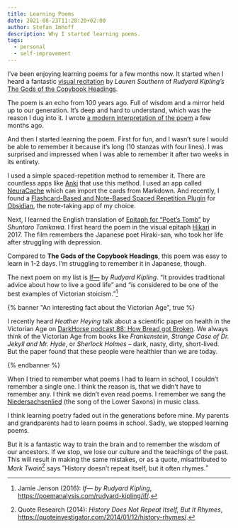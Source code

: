 ```yaml
---
title: Learning Poems
date: 2021-08-23T11:28:20+02:00
author: Stefan Imhoff
description: Why I started learning poems.
tags:
  - personal
  - self-improvement
---
```


I’ve been enjoying learning poems for a few months now. It started when I heard a fantastic [visual recitation](https://youtu.be/37ARLInjLVE) by _Lauren Southern_ of _Rudyard Kipling’s_ [The Gods of the Copybook Headings](http://www.kiplingsociety.co.uk/poems_copybook.htm).

The poem is an echo from 100 years ago. Full of wisdom and a mirror held up to our generation. It’s deep and hard to understand, which was the reason I dug into it. I wrote [a modern interpretation of the poem](/interpretation-the-gods-of-the-copybook-headings/) a few months ago.

And then I started learning the poem. First for fun, and I wasn’t sure I would be able to remember it because it’s long (10 stanzas with four lines). I was surprised and impressed when I was able to remember it after two weeks in its entirety.

I used a simple spaced-repetition method to remember it. There are countless apps like [Anki](https://apps.ankiweb.net/) that use this method. I used an app called [NeuraCache](https://neuracache.com/) which can import the cards from Markdown. And recently, I found a [Flashcard-Based and Note-Based Spaced Repetition Plugin](https://github.com/st3v3nmw/obsidian-spaced-repetition) for [Obsidian](https://obsidian.md/), the note-taking app of my choice.

Next, I learned the English translation of [Epitaph for “Poet’s Tomb”](https://www.poetryinternational.org/pi/poem/23081/auto/0/0/Shuntaro-Tanikawa/EPITAPH-FOR-POETS-TOMB/en/tile) by _Shuntaro Tanikawa_. I first heard the poem in the visual epitaph [Hikari](https://youtu.be/__xVbrDvunY) in 2017. The film remembers the Japanese poet Hiraki-san, who took her life after struggling with depression.

Compared to **The Gods of the Copybook Headings**, this poem was easy to learn in 1-2 days. I’m struggling to remember it in Japanese, though.

The next poem on my list is [If—](https://www.poetryfoundation.org/poems/46473/if---) by _Rudyard Kipling_. <q>It provides traditional advice about how to live a good life</q> and <q>is considered to be one of the best examples of Victorian stoicism.</q>[^jenson2016ib]

{% banner "An interesting fact about the Victorian Age", true %}

I recently heard _Heather Heying_ talk about a scientific paper on health in the Victorian Age on [DarkHorse podcast 88: How Bread got Broken](https://youtu.be/KSWu6DUFFt4?t=3108). We always think of the Victorian Age from books like <cite>Frankenstein</cite>, <cite>Strange Case of Dr. Jekyll and Mr. Hyde</cite>, or <cite>Sherlock Holmes</cite> – dark, nasty, dirty, short-lived. But the paper found that these people were healthier than we are today.

{% endbanner %}

When I tried to remember what poems I had to learn in school, I couldn’t remember a single one. I think the reason is, that we didn’t have to remember any. I think we didn’t even read poems. I remember we sang the [Niedersachsenlied](https://de.wikipedia.org/wiki/Niedersachsenlied) (the song of the Lower Saxons) in music class.

I think learning poetry faded out in the generations before mine. My parents and grandparents had to learn poems in school. Sadly, we stopped learning poems.

But it is a fantastic way to train the brain and to remember the wisdom of our ancestors. If we stop, we lose our culture and the teachings of the past. This will result in making the same mistakes, or as a quote, misattributed to _Mark Twain_[^research2014ej] says <q>History doesn’t repeat itself, but it often rhymes.</q>

[^jenson2016ib]: Jamie Jenson (2016): _If— by Rudyard Kipling_, <https://poemanalysis.com/rudyard-kipling/if/>.
[^research2014ej]: Quote Research (2014): _History Does Not Repeat Itself, But It Rhymes_, <https://quoteinvestigator.com/2014/01/12/history-rhymes/>.
